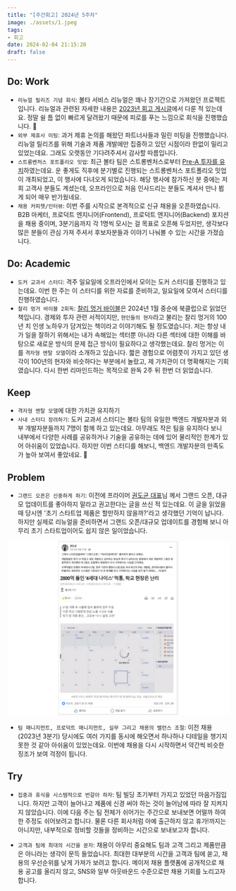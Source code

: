 ```yaml
---
title: "[주간회고] 2024년 5주차"
image: ./assets/1.jpeg
tags:
- 회고
date: 2024-02-04 21:15:20
draft: false
---
```


## Do: Work

- `리뉴얼 릴리즈 기념 회식`: 볼타 서비스 리뉴얼은 꽤나 장기간으로 가져왔던 프로젝트입니다. 리뉴얼과 관련된 자세한 내용은 [2023년 회고 게시글](/2023년-회고-프로젝트-퇴사-창업-채용-기술/#볼타:-전면-리뉴얼-&-FrontEnd-Engineering)에서 다룬 적 있는데요. 정말 쉴 틈 없이 빠르게 달려왔기 때문에 피로를 푸는 느낌으로 회식을 진행했습니다. 🙂
- `외부 제휴사 미팅`: 과거 제휴 논의를 해왔던 파트너사들과 밀린 미팅을 진행했습니다. 리뉴얼 릴리즈를 위해 기술과 제품 개발에만 집중하고 있던 시점이라 한없이 밀리고 있었는데요. 그래도 오랫동안 기다려주셔서 감사할 따름입니다.
- `스트롱벤처스 포트폴리오 밋업`: 최근 볼타 팀은 스트롱벤처스로부터 [Pre-A 투자를 유치](https://news.mt.co.kr/mtview.php?no=2024012613574584122)하였는데요. 운 좋게도 직후에 분기별로 진행되는 스트롱벤처스 포트폴리오 밋업이 개최되었고, 이 행사에 다녀오게 되었습니다. 해당 행사에 참가하신 분 중에는 저희 고객사 분들도 계셨는데, 오프라인으로 처음 인사드리는 분들도 계셔서 만나 뵙게 되어 매우 반가웠네요.
- `채용 커피챗/인터뷰`: 이번 주를 시작으로 본격적으로 신규 채용을 오픈하였습니다. B2B 마케터, 프로덕트 엔지니어(Frontend), 프로덕트 엔지니어(Backend) 포지션을 채용 중이며, 3분기음까지 각 1명씩 모시는 걸 목표로 오픈해 두었지만, 생각보다 많은 분들이 관심 가져 주셔서 후보자분들과 이야기 나눠볼 수 있는 시간을 가졌습니다. 

## Do: Academic

- `도커 교과서 스터디`: 격주 일요일에 오프라인에서 모이는 도커 스터디를 진행하고 있는데요. 이번 한 주는 이 스터디를 위한 자료를 준비하고, 일요일에 모여서 스터디를 진행하였습니다.
- `찰리 멍거 바이블 2회독`: [찰리 멍거 바이블](https://www.aladin.co.kr/shop/wproduct.aspx?ItemId=306333657)은 2024년 1월 중순에 북클럽으로 읽었던 책입니다. 경제와 투자 관련 서적이지만, `현인들의 현자`라고 불리는 찰리 멍거의 100년 치 인생 노하우가 담겨있는 책이라고 이야기해도 될 정도였습니다. 저는 항상 내가 일을 잘하기 위해서는 내가 속해있는 섹터뿐 아니라 다른 섹터에 대한 이해를 바탕으로 새로운 방식의 문제 접근 방식이 필요하다고 생각했는데요. 찰리 멍거는 이를 `격자형 멘탈 모델`이라 소개하고 있습니다. 짧은 경험으로 어렴풋이 가지고 있던 생각이 100년의 현자와 비슷하다는 부분에서 놀랐고, 제 가치관이 더 명확해지는 기회였습니다. 다시 한번 리마인드하는 목적으로 완독 2주 뒤 한번 더 읽었습니다.

## Keep

- `격자형 멘탈 모델`에 대한 가치관 유지하기
- `사내 스터디 장려하기`: 도커 교과서 스터디는 볼타 팀의 유일한 백엔드 개발자분과 외부 개발자분들까지 7명이 함께 하고 있는데요. 아무래도 작은 팀을 유지하다 보니 내부에서 다양한 사례를 공유하거나 기술을 공유하는 데에 있어 물리적인 한계가 있어 아쉬움이 있었습니다. 하지만 이번 스터디를 해보니, 백엔드 개발자분의 만족도가 높아 보여서 좋았네요. 🙂

## Problem

- `그랜드 오픈은 신중하게 하기`: 이전에 프라이머 [권도균 대표](https://www.facebook.com/douglasguen3)님 께서 그랜드 오픈, 대규모 업데이트를 좋아하지 말라고 권고한다는 글을 쓰신 적 있는데요. 이 글을 읽었을 때 당시엔 '초기 스타트업 제품은 할만하지 않을까?'라고 생각했던 기억이 납니다. 하지만 실제로 리뉴얼을 준비하면서 그랜드 오픈/대규모 업데이트를 경험해 보니 아무리 초기 스타트업이어도 쉽지 않은 일이었습니다.

![douglas](assets/2.png)

- `팀 매니지먼트, 프로덕트 매니지먼트, 실무 그리고 채용의 밸런스 조절`: 이전 채용(2023년 3분기) 당시에도 여러 가지를 동시에 해오면서 하나하나 디테일을 챙기지 못한 것 같아 아쉬움이 있었는데요. 이번에 채용을 다시 시작하면서 약간씩 비슷한 징조가 보여 걱정이 됩니다.

## Try

- `집중과 휴식을 시스템적으로 번갈아 하자`: 팀 빌딩 초기부터 가지고 있었던 마음가짐입니다. 하지만 고객이 늘어나고 제품에 신경 써야 하는 것이 늘어남에 따라 잘 지켜지지 않았습니다. 이에 다음 주는 팀 전체가 쉬어가는 주간으로 보내보면 어떨까 하여 한 주정도 쉬어보려고 합니다. 물론 다른 회사처럼 아예 출근하지 않고 휴가!까지는 아니지만, 내부적으로 정비할 것들을 정비하는 시간으로 보내보고자 합니다.

- `고객과 팀에 최대의 시간을 쏟자`: 채용이 아무리 중요해도 팀과 고객 그리고 제품만큼은 아니라는 생각이 문득 들었습니다. 최대한 대부분의 시간을 고객과 팀에 쏟고, 채용의 우선순위를 낮게 가져가 보려고 합니다. 메이저 채용 플랫폼에 공개적으로 채용 공고를 올리지 않고, SNS와 일부 아웃바운드 수준으로만 채용 기회를 노리고자 합니다.